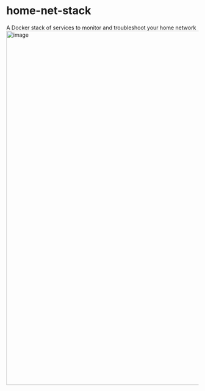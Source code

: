 # home-net-stack
A Docker stack of services to monitor and troubleshoot your home network
<img width="926" alt="image" src="https://user-images.githubusercontent.com/10532778/114069750-a0354600-989f-11eb-8954-6049c2c36d53.png">
